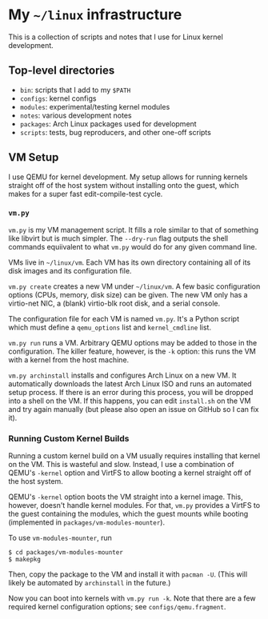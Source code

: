 # My `~/linux` infrastructure

This is a collection of scripts and notes that I use for Linux kernel
development.

## Top-level directories

- `bin`: scripts that I add to my `$PATH`
- `configs`: kernel configs
- `modules`: experimental/testing kernel modules
- `notes`: various development notes
- `packages`: Arch Linux packages used for development
- `scripts`: tests, bug reproducers, and other one-off scripts

## VM Setup

I use QEMU for kernel development. My setup allows for running kernels straight
off of the host system without installing onto the guest, which makes for a
super fast edit-compile-test cycle.

### `vm.py`

`vm.py` is my VM management script. It fills a role similar to that of
something like libvirt but is much simpler. The `--dry-run` flag outputs the
shell commands equiivalent to what `vm.py` would do for any given command line.

VMs live in `~/linux/vm`. Each VM has its own directory containing all of its
disk images and its configuration file.

`vm.py create` creates a new VM under `~/linux/vm`. A few basic configuration
options (CPUs, memory, disk size) can be given. The new VM only has a
virtio-net NIC, a (blank) virtio-blk root disk, and a serial console.

The configuration file for each VM is named `vm.py`. It's a Python script which
must define a `qemu_options` list and `kernel_cmdline` list.

`vm.py run` runs a VM. Arbitrary QEMU options may be added to those in the
configuration. The killer feature, however, is the `-k` option: this runs the
VM with a kernel from the host machine.

`vm.py archinstall` installs and configures Arch Linux on a new VM. It
automatically downloads the latest Arch Linux ISO and runs an automated setup
process. If there is an error during this process, you will be dropped into a
shell on the VM. If this happens, you can edit `install.sh` on the VM and try
again manually (but please also open an issue on GitHub so I can fix it).

### Running Custom Kernel Builds

Running a custom kernel build on a VM usually requires installing that kernel
on the VM. This is wasteful and slow. Instead, I use a combination of QEMU's
`-kernel` option and VirtFS to allow booting a kernel straight off of the host
system.

QEMU's `-kernel` option boots the VM straight into a kernel image. This,
however, doesn't handle kernel modules. For that, `vm.py` provides a VirtFS to
the guest containing the modules, which the guest mounts while booting
(implemented in `packages/vm-modules-mounter`).

To use `vm-modules-mounter`, run

```
$ cd packages/vm-modules-mounter
$ makepkg
```

Then, copy the package to the VM and install it with `pacman -U`. (This will
likely be automated by `archinstall` in the future.)

Now you can boot into kernels with `vm.py run -k`. Note that there are a few
required kernel configuration options; see `configs/qemu.fragment`.
